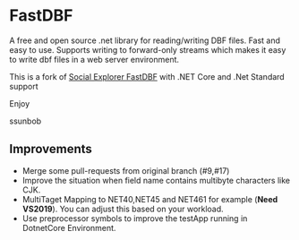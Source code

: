 FastDBF
=======

A free and open source .net library for reading/writing DBF files. Fast and easy to use. Supports writing to forward-only streams which makes it easy to write dbf files in a web server environment.

This is a fork of [Social Explorer FastDBF](https://github.com/SocialExplorer/FastDBF) 
with .NET Core and .Net Standard support

Enjoy

ssunbob

## Improvements
* Merge some pull-requests from original branch (#9,#17)
* Improve the situation when field name contains multibyte characters like CJK. 
* MultiTaget Mapping to NET40,NET45 and NET461 for example (**Need VS2019**).
You can adjust this based on your workload.
* Use preprocessor symbols to improve the testApp running in DotnetCore Environment.